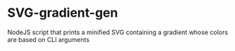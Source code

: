 # SVG-gradient-gen
NodeJS script that prints a minified SVG containing a gradient whose colors are based on CLI arguments
